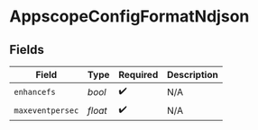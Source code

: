 # AppscopeConfigFormatNdjson


## Fields

| Field              | Type               | Required           | Description        |
| ------------------ | ------------------ | ------------------ | ------------------ |
| `enhancefs`        | *bool*             | :heavy_check_mark: | N/A                |
| `maxeventpersec`   | *float*            | :heavy_check_mark: | N/A                |
